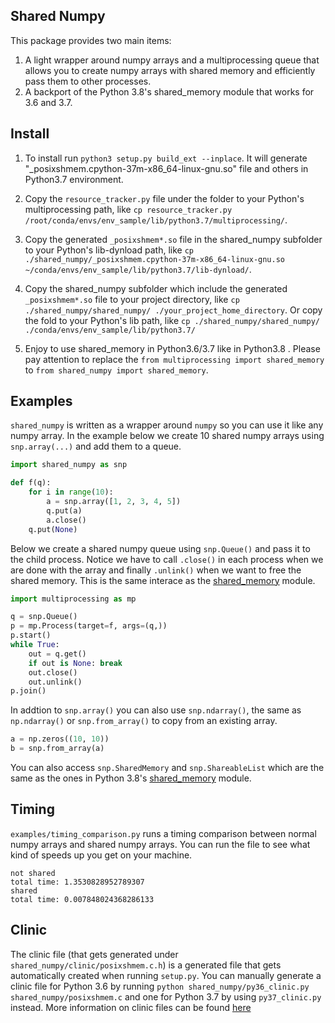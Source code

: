 Shared Numpy
---

This package provides two main items:

1. A light wrapper around numpy arrays and a multiprocessing queue that allows you to
   create numpy arrays with shared memory and efficiently pass them to other processes.
2. A backport of the Python 3.8's shared\_memory module that works for 3.6 and 3.7.


Install
---

1. To install run `python3 setup.py build_ext --inplace`. It will generate 
   "_posixshmem.cpython-37m-x86_64-linux-gnu.so" file and others in Python3.7 environment.

2. Copy the `resource_tracker.py` file under the folder to your Python's multiprocessing path,
   like `cp resource_tracker.py /root/conda/envs/env_sample/lib/python3.7/multiprocessing/`.

3. Copy the generated `_posixshmem*.so` file in the shared\_numpy subfolder to your Python's lib-dynload path, 
   like `cp ./shared_numpy/_posixshmem.cpython-37m-x86_64-linux-gnu.so ~/conda/envs/env_sample/lib/python3.7/lib-dynload/`.

4. Copy the shared\_numpy subfolder which include the generated `_posixshmem*.so` file to your project directory,
   like `cp ./shared_numpy/shared_numpy/ ./your_project_home_directory`.
   Or copy the fold to your Python's lib path, like `cp ./shared_numpy/shared_numpy/ ./conda/envs/env_sample/lib/python3.7/`

5. Enjoy to use shared\_memory in Python3.6/3.7 like in Python3.8 . Please pay attention to replace the 
   `from multiprocessing import shared_memory` to `from shared_numpy import shared_memory`.

Examples
---

`shared_numpy` is written as a wrapper around `numpy` so you can use it like any numpy
array. In the example below we create 10 shared numpy arrays using `snp.array(...)` and
add them to a queue. 


```python
import shared_numpy as snp

def f(q):
    for i in range(10):
        a = snp.array([1, 2, 3, 4, 5])
        q.put(a)
        a.close()
    q.put(None)
```

Below we create a shared numpy queue using `snp.Queue()` and pass it to the child
process. Notice we have to call `.close()` in each process when we are done with the
array and finally `.unlink()` when we want to free the shared memory. This is the same
interace as the [shared\_memory](https://docs.python.org/3/library/multiprocessing.shared_memory.html)
module.

```python
import multiprocessing as mp

q = snp.Queue()
p = mp.Process(target=f, args=(q,))
p.start()
while True:
    out = q.get()
    if out is None: break
    out.close()
    out.unlink()
p.join()
```

In addtion to `snp.array()` you can also use `snp.ndarray()`, the same as `np.ndarray()`
or `snp.from_array()` to copy from an existing array.

```python
a = np.zeros((10, 10))
b = snp.from_array(a)
```

You can also access `snp.SharedMemory` and `snp.ShareableList` which are the same as the
ones in Python 3.8's [shared\_memory](https://docs.python.org/3/library/multiprocessing.shared_memory.html)
module.

Timing
---

`examples/timing_comparison.py` runs a timing comparison between normal numpy arrays and
shared numpy arrays. You can run the file to see what kind of speeds up you get on your
machine.
```
not shared
total time: 1.3530828952789307
shared
total time: 0.007848024368286133
```

Clinic
---

The clinic file (that gets generated under `shared_numpy/clinic/posixshmem.c.h`) is a
generated file that gets automatically created when running `setup.py`. You can manually
generate a clinic file for Python 3.6 by running
`python shared_numpy/py36_clinic.py shared_numpy/posixshmem.c`
and one for Python 3.7 by using `py37_clinic.py` instead. More information on clinic
files can be found [here](https://docs.python.org/3/howto/clinic.html)
